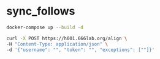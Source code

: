 # sync_follows

```bash
docker-compose up --build -d
```

```bash
curl -X POST https://h001.666lab.org/align \
-H "Content-Type: application/json" \
-d '{"username": "", "token": "", "exceptions": [""]}'
```
